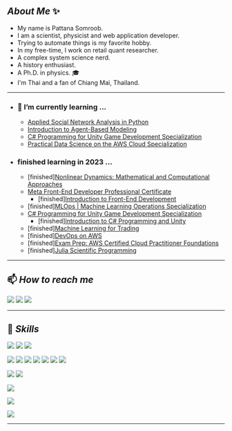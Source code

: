## _About Me_ ✨
- My name is Pattana Somroob.
- I am a scientist, physicist and web application developer.
- Trying to automate things is my favorite hobby.
- In my free-time, I work on retail quant researcher.
- A complex system science nerd.
- A history enthusiast.
- A Ph.D. in physics. 🎓 
- I'm Thai and a fan of Chiang Mai, Thailand. 
---
- ### 🌱 I’m currently learning ...
  -  [Applied Social Network Analysis in Python](https://www.coursera.org/learn/python-social-network-analysis)
  -  [Introduction to Agent-Based Modeling](https://www.complexityexplorer.org/courses/171-introduction-to-agent-based-modeling)
  -  [C# Programming for Unity Game Development Specialization](https://www.coursera.org/specializations/programming-unity-game-development)
  -  [Practical Data Science on the AWS Cloud Specialization](https://www.coursera.org/specializations/practical-data-science)
- ### finished learning in 2023 ...
  - [finished][Nonlinear Dynamics: Mathematical and Computational Approaches](https://www.complexityexplorer.org/courses/167-nonlinear-dynamics-mathematical-and-computational-approaches)
  - [Meta Front-End Developer Professional Certificate](https://www.coursera.org/professional-certificates/meta-front-end-developer)
    - [finished][Introduction to Front-End Development](https://coursera.org/share/48852a05d1069c8f7eadf83f8de21573)
  - [finished][MLOps | Machine Learning Operations Specialization](https://coursera.org/share/1febf59a48e28cd9f8a5e80e2ec07509)
  - [C# Programming for Unity Game Development Specialization](https://www.coursera.org/specializations/programming-unity-game-development)
    - [finished][Introduction to C# Programming and Unity](https://coursera.org/share/08627339955a563725f04360172c660a)
  - [finished][Machine Learning for Trading](https://coursera.org/share/326311a1fb4241e23d1178521808538d)
  - [finished][DevOps on AWS](https://coursera.org/share/290d8cb9816f16b7dad11d5ac896fe36)
  - [finished][Exam Prep: AWS Certified Cloud Practitioner Foundations](https://coursera.org/share/0f781a228bb566910db46fd34efad0b4)
  - [finished][Julia Scientific Programming](https://coursera.org/share/a0487bf2d9222f10b37865bf8f4ff89b)
---
## 📫 _How to reach me_
[![](https://img.shields.io/badge/Twitter-1DA1F2?style=for-the-badge&logo=twitter&logoColor=white)](https://twitter.com/patters3dogs)
[![](https://img.shields.io/badge/LinkedIn-0077B5?style=for-the-badge&logo=linkedin&logoColor=white)](https://www.linkedin.com/in/pattana-somroob)
[![](https://img.shields.io/badge/Gmail-D14836?style=for-the-badge&logo=gmail&logoColor=white)](mailto:pattana.ps@gmail.com)

---

## 📖 _Skills_
![](https://img.shields.io/badge/Linux-FCC624?style=for-the-badge&logo=linux&logoColor=black)
![](https://img.shields.io/badge/Ubuntu-E95420?style=for-the-badge&logo=ubuntu&logoColor=white)
![](https://img.shields.io/badge/Windows-0078D6?style=for-the-badge&logo=windows&logoColor=white)


![](https://img.shields.io/badge/Python-14354C?style=for-the-badge&logo=python&logoColor=white)
![](https://img.shields.io/badge/JavaScript-F7DF1E?style=for-the-badge&logo=javascript&logoColor=black)
![](https://img.shields.io/badge/HTML5-E34F26?style=for-the-badge&logo=html5&logoColor=white)
![](https://img.shields.io/badge/CSS3-1572B6?style=for-the-badge&logo=css3&logoColor=white)
![](https://img.shields.io/badge/C-00599C?style=for-the-badge&logo=c&logoColor=white)
![](https://img.shields.io/badge/C%2B%2B-00599C?style=for-the-badge&logo=c%2B%2B&logoColor=white)
![](https://img.shields.io/badge/C%23-239120?style=for-the-badge&logo=c-sharp&logoColor=white)


![](https://img.shields.io/badge/Django-092E20?style=for-the-badge&logo=django&logoColor=white)
![](https://img.shields.io/badge/Flask-000000?style=for-the-badge&logo=flask&logoColor=white)

![](https://img.shields.io/badge/PostgreSQL-316192?style=for-the-badge&logo=postgresql&logoColor=white)

![](https://img.shields.io/badge/Amazon_AWS-FF9900?style=for-the-badge&logo=amazonaws&logoColor=white)

![](https://img.shields.io/badge/Unity-100000?style=for-the-badge&logo=unity&logoColor=white)

----

